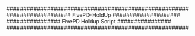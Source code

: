 ######################################################
################### FivePD-HoldUp ####################
################ FivePD Holdup Script ################
######################################################
